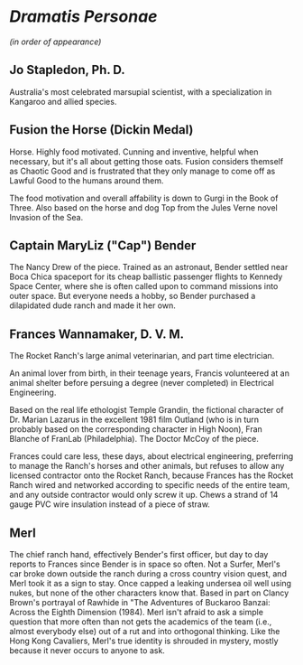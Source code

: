 # _Dramatis Personae_ 

_(in order of appearance)_

## Jo Stapledon, Ph. D. 

Australia's most celebrated marsupial scientist, with a specialization in Kangaroo and allied species.

## Fusion the Horse (Dickin Medal)

Horse. Highly food motivated. Cunning and inventive, helpful when necessary, but it's all about getting those oats. Fusion considers themself as Chaotic Good and is frustrated that they only manage to come off as Lawful Good to the humans around them.

The food motivation and overall affability is down to Gurgi in the Book of Three. Also based on the horse and dog Top from the Jules Verne novel Invasion of the Sea. 

## Captain MaryLiz ("Cap") Bender

The Nancy Drew of the piece. Trained as an astronaut, Bender settled near Boca Chica spaceport for its cheap ballistic passenger flights to Kennedy Space Center, where she is often called upon to command missions into outer space. But everyone needs a hobby, so Bender purchased a dilapidated dude ranch and made it her own.

## Frances Wannamaker, D. V. M. 

The Rocket Ranch's large animal veterinarian, and part time electrician.

An animal lover from birth, in their teenage years, Francis volunteered at an animal shelter before persuing a degree (never completed) in Electrical Engineering. 

Based on the real life ethologist Temple Grandin, the fictional character of Dr. Marian Lazarus in the excellent 1981 film Outland (who is in turn probably based on the corresponding character in High Noon), Fran Blanche of FranLab (Philadelphia). The Doctor McCoy of the piece.

Frances could care less, these days, about electrical engineering, preferring to manage the Ranch's horses and other animals, but refuses to allow any licensed contractor onto the Rocket Ranch, because Frances has the Rocket Ranch wired and networked according to specific needs of the entire team, and any outside contractor would only screw it up. Chews a strand of 14 gauge PVC wire insulation instead of a piece of straw.

## Merl

The chief ranch hand, effectively Bender's first officer, but day to day reports to Frances since Bender is in space so often. Not a Surfer, Merl's car broke down outside the ranch during a cross country vision quest, and Merl took it as a sign to stay. Once capped a leaking undersea oil well using nukes, but none of the other characters know that. Based in part on Clancy Brown's portrayal of  Rawhide in "The Adventures of Buckaroo Banzai: Across the Eighth Dimension (1984). Merl isn't afraid to ask a simple question that more often than not gets the academics of the team (i.e., almost everybody else) out of a rut and into orthogonal thinking. Like the Hong Kong Cavaliers, Merl's true identity is shrouded in mystery, mostly because it never occurs to anyone to ask.

